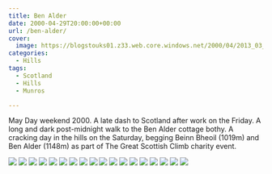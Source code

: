 ```yaml
---
title: Ben Alder
date: 2000-04-29T20:00:00+00:00
url: /ben-alder/
cover: 
  image: https://blogstouks01.z33.web.core.windows.net/2000/04/2013_03_04_22_04_48-1.jpg
categories:
  - Hills
tags:
  - Scotland
  - Hills
  - Munros

---
```

May Day weekend 2000. A late dash to Scotland after work on the Friday. A long and dark post-midnight walk to the Ben Alder cottage bothy. A cracking day in the hills on the Saturday, begging Beinn Bheoil (1019m) and Ben Alder (1148m) as part of The Great Scottish Climb charity event.

![](https://blogstouks01.z33.web.core.windows.net/2023/08/2013_03_04_22_06_27.jpg)
![](https://blogstouks01.z33.web.core.windows.net/2023/08/2013_03_04_22_04_46.jpg)
![](https://blogstouks01.z33.web.core.windows.net/2023/08/2013_03_04_22_04_48.jpg)
![](https://blogstouks01.z33.web.core.windows.net/2023/08/2013_03_04_22_06_15.jpg)
![](https://blogstouks01.z33.web.core.windows.net/2023/08/2013_03_04_22_06_18.jpg)
![](https://blogstouks01.z33.web.core.windows.net/2023/08/2013_03_04_22_06_19.jpg)
![](https://blogstouks01.z33.web.core.windows.net/2023/08/2013_03_04_22_06_21.jpg)
![](https://blogstouks01.z33.web.core.windows.net/2023/08/2013_03_04_22_06_23.jpg)
![](https://blogstouks01.z33.web.core.windows.net/2023/08/2013_03_04_22_06_25.jpg)
![](https://blogstouks01.z33.web.core.windows.net/2023/08/2013_03_04_22_06_48.jpg)
![](https://blogstouks01.z33.web.core.windows.net/2023/08/2013_03_04_22_06_29.jpg)
![](https://blogstouks01.z33.web.core.windows.net/2023/08/2013_03_04_22_06_32.jpg)
![](https://blogstouks01.z33.web.core.windows.net/2023/08/2013_03_04_22_06_34.jpg)
![](https://blogstouks01.z33.web.core.windows.net/2023/08/2013_03_04_22_06_36.jpg)
![](https://blogstouks01.z33.web.core.windows.net/2023/08/2013_03_04_22_06_38.jpg)
![](https://blogstouks01.z33.web.core.windows.net/2023/08/2013_03_04_22_06_40.jpg)
![](https://blogstouks01.z33.web.core.windows.net/2023/08/2013_03_04_22_06_43.jpg)
![](https://blogstouks01.z33.web.core.windows.net/2023/08/2013_03_04_22_06_45.jpg)
